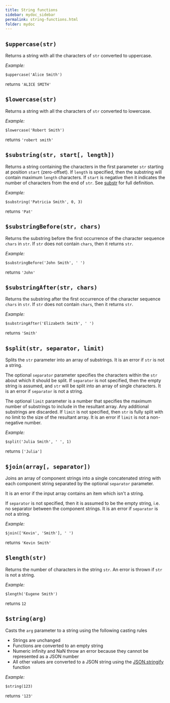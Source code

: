 ```yaml
---
title: String functions
sidebar: mydoc_sidebar
permalink: string-functions.html
folder: mydoc
---
```


## `$uppercase(str)`

Returns a string with all the characters of `str` converted to uppercase.

_Example:_
```
$uppercase('Alice Smith')
```
returns `'ALICE SMITH'`

## `$lowercase(str)`

Returns a string with all the characters of `str` converted to lowercase.

_Example:_
```
$lowercase('Robert Smith')
```
returns `'robert smith'`

## `$substring(str, start[, length])`

Returns a string containing the characters in the first parameter `str` starting at position `start` (zero-offset).  If `length` is specified, then the substring will contain maximum `length` characters.  If `start` is negative then it indicates the number of characters from the end of `str`.  See [substr](https://developer.mozilla.org/en-US/docs/Web/JavaScript/Reference/Global_Objects/String/substr) for full definition.

_Example:_
```
$substring('Patricia Smith', 0, 3)
```
returns `'Pat'`

## `$substringBefore(str, chars)`

Returns the substring before the first occurrence of the character sequence `chars` in `str`.  If `str` does not contain `chars`, then it returns `str`.

_Example:_
```
$substringBefore('John Smith', ' ')
```
returns `'John'`

## `$substringAfter(str, chars)`

Returns the substring after the first occurrence of the character sequence `chars` in `str`.  If `str` does not contain `chars`, then it returns `str`.

_Example:_
```
$substringAfter('Elizabeth Smith', ' ')
```
returns `'Smith'`

## `$split(str, separator, limit)`

Splits the `str` parameter into an array of substrings.  It is an error if `str` is not a string.

The optional `separator` parameter specifies the characters within the `str` about which it should be split. If `separator` is not specified, then the empty string is assumed, and `str` will be split into an array of single characters.  It is an error if `separator` is not a string.

The optional `limit` parameter is a number that specifies the maximum number of substrings to  include in the resultant array.  Any additional substrings are discarded.  If `limit` is not  specified, then `str` is fully split with no limit to the size of the resultant array.  It is an error if `limit` is not a non-negative number. 

_Example:_
```
$split('Julia Smith', ' ', 1)
```
returns `['Julia']`

## `$join(array[, separator])`

Joins an array of component strings into a single concatenated string with each component string separated by the optional `separator` parameter.

It is an error if the input array contains an item which isn't a string.

If `separator` is not specified, then it is assumed to be the empty string, i.e. no separator between the component strings.  It is an error if `separator` is not a string.

_Example:_
```
$join(['Kevin', 'Smith'], ' ')
```
returns `'Kevin Smith'`

## `$length(str)`

Returns the number of characters in the string `str`.  An error is thrown if `str` is not a string.

_Example:_
```
$length('Eugene Smith')
```
returns `12`

## `$string(arg)`

Casts the `arg` parameter to a string using the following casting rules
   - Strings are unchanged
   - Functions are converted to an empty string
   - Numeric infinity and NaN throw an error because they cannot be represented as a JSON number
   - All other values are converted to a JSON string using the [JSON.stringify](https://developer.mozilla.org/en/docs/Web/JavaScript/Reference/Global_Objects/JSON/stringify) function

_Example:_
```
$string(123)
```
returns `'123'`
